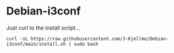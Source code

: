 # Debian-i3conf

Just curl to the install script...
```
curl -sL https://raw.githubusercontent.com/J-Kjellmo/Debian-i3conf/main/install.sh | sudo bash
```
